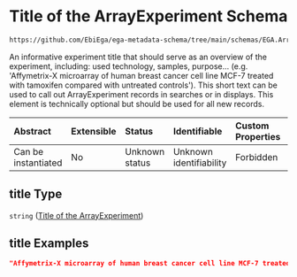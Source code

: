 # Title of the ArrayExperiment Schema

```txt
https://github.com/EbiEga/ega-metadata-schema/tree/main/schemas/EGA.ArrayExperiment.json#/properties/title
```

An informative experiment title that should serve as an overview of the experiment, including: used technology, samples, purpose... (e.g. 'Affymetrix-X microarray of human breast cancer cell line MCF-7 treated with tamoxifen compared with untreated controls'). This short text can be used to call out ArrayExperiment records in searches or in displays. This element is technically optional but should be used for all new records.

| Abstract            | Extensible | Status         | Identifiable            | Custom Properties | Additional Properties | Access Restrictions | Defined In                                                                          |
| :------------------ | :--------- | :------------- | :---------------------- | :---------------- | :-------------------- | :------------------ | :---------------------------------------------------------------------------------- |
| Can be instantiated | No         | Unknown status | Unknown identifiability | Forbidden         | Allowed               | none                | [EGA.ArrayExperiment.json*](../out/EGA.ArrayExperiment.json "open original schema") |

## title Type

`string` ([Title of the ArrayExperiment](ega-1-properties-title-of-the-arrayexperiment.md))

## title Examples

```json
"Affymetrix-X microarray of human breast cancer cell line MCF-7 treated with tamoxifen compared with untreated controls"
```
